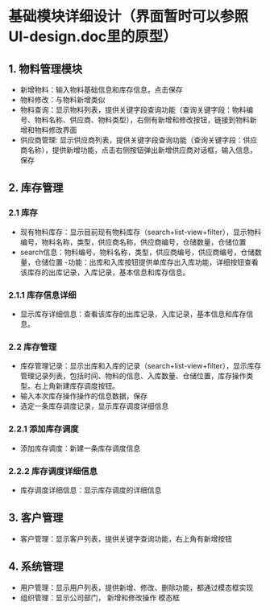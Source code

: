 # 基础模块详细设计（界面暂时可以参照UI-design.doc里的原型）

## 1. 物料管理模块
 - 新增物料：输入物料基础信息和库存信息，点击保存
 - 物料修改：与物料新增类似
 - 物料查询：显示物料列表，提供关键字段查询功能（查询关键字段：物料编号、物料名称、供应商、物料类型），右侧有新增和修改按钮，链接到物料新增和物料修改界面
 - 供应商管理: 显示供应商列表，提供关键字段查询功能（查询关键字段：供应商名称），提供新增功能，点击右侧按钮弹出新增供应商对话框，输入信息，保存

## 2. 库存管理
### 2.1 库存
 - 现有物料库存：显示目前现有物料库存（search+list-view+filter），显示物料编号，物料名称，类型，供应商名称，供应商编号，仓储数量，仓储位置
 - search信息：物料编号，物料名称，类型，供应商编号，供应商编号，仓储数量，仓储位置
 -功能：出库和入库按钮提供单库存出入库功能，详细按钮查看该库存的出库记录，入库记录，基本信息和库存信息。
### 2.1.1 库存信息详细
 - 显示库存详细信息：查看该库存的出库记录，入库记录，基本信息和库存信息。
### 2.2 库存管理
 - 库存管理记录：显示出库和入库的记录（search+list-view+filter），显示库存管理记录列表，包括时间、物料的信息、入库数量、仓储位置，库存操作类型。右上角新建库存调度按钮。
 - 输入本次库存操作操作的信息数据，保存
 - 选定一条库存调度记录，显示库存调度详细信息
### 2.2.1 添加库存调度
 - 添加库存调度：新建一条库存调度信息
### 2.2.2 库存调度详细信息
 - 库存调度详细信息：显示库存调度的详细信息

## 3. 客户管理
 - 客户管理：显示客户列表，提供关键字查询功能，右上角有新增按钮

## 4. 系统管理
 - 用户管理：显示用户列表，提供新增、修改、删除功能，都通过模态框实现
 - 组织管理：显示公司部门， 新增和修改操作 模态框
